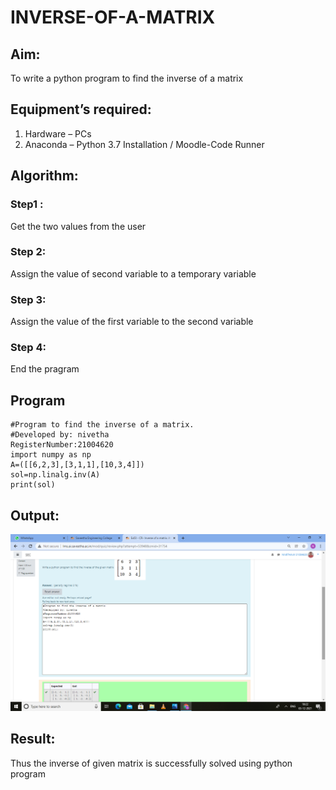 # INVERSE-OF-A-MATRIX
## Aim:
To write a python program to find the inverse of a matrix
## Equipment’s required:
1. 	Hardware – PCs
2. 	Anaconda – Python 3.7 Installation / Moodle-Code Runner
## Algorithm:
### Step1 :
 Get the two values from the user
### Step 2:
 Assign the value of second variable to a temporary variable
### Step 3:
 Assign the value of the first variable to the second variable
### Step 4: 
End the pragram

## Program
~~~
#Program to find the inverse of a matrix.
#Developed by: nivetha
RegisterNumber:21004620
import numpy as np
A=([[6,2,3],[3,1,1],[10,3,4]])
sol=np.linalg.inv(A)
print(sol)
~~~
## Output:
![output](.//IM1.PNG)

## Result:
Thus the inverse of given matrix is successfully solved using python program

